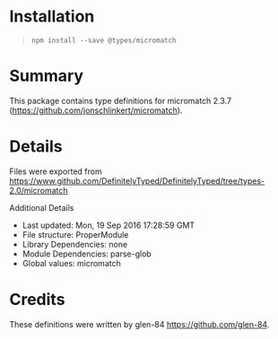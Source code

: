 # Installation
> `npm install --save @types/micromatch`

# Summary
This package contains type definitions for micromatch 2.3.7 (https://github.com/jonschlinkert/micromatch).

# Details
Files were exported from https://www.github.com/DefinitelyTyped/DefinitelyTyped/tree/types-2.0/micromatch

Additional Details
 * Last updated: Mon, 19 Sep 2016 17:28:59 GMT
 * File structure: ProperModule
 * Library Dependencies: none
 * Module Dependencies: parse-glob
 * Global values: micromatch

# Credits
These definitions were written by glen-84 <https://github.com/glen-84>.
